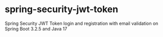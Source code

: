 # spring-security-jwt-token
Spring Security JWT Token login and registration with email validation on Spring Boot 3.2.5 and Java 17
